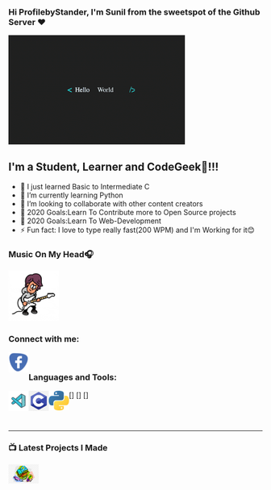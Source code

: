 ### Hi ProfilebyStander, I'm Sunil from the sweetspot of the Github Server ❤

[<img src="https://github.com/SunilLamichhane/SunilLamichhane/blob/main/Icon%20Sources/N2j1.gif" alt="Welocme Screen" width="350" />](https://github.com/SunilLamichhane/SunilLamichhane/blob/main/Icon%20Sources/N2j1.gif)


## I'm a Student, Learner and CodeGeek🤣!!!

- 🔭 I just learned Basic to Intermediate C 
- 🌱 I’m currently learning Python
- 👯 I’m looking to collaborate with other content creators
- 🥅 2020 Goals:Learn To  Contribute more to Open Source projects
- 🥅 2020 Goals:Learn To  Web-Development
- ⚡ Fun fact: I love to type really fast(200 WPM) and I'm Working for it😊

### Music On My Head🎧
[<img src="https://github.com/SunilLamichhane/SunilLamichhane/blob/main/Icon%20Sources/giphy.gif" alt="Song I Love" width="100px" />](https://www.youtube.com/watch?v=zUPP_u1K9cE&ab_channel=ApurvaTamang)


### Connect with me:


[<img align="left" alt="Sunil On Facebook" width="40px" src="https://github.com/SunilLamichhane/SunilLamichhane/blob/main/Icon%20Sources/21001132681580961643.svg" />][facebook]

<br />

### Languages and Tools:

[<img align="left" alt="Visual Studio Code" width="40px" src="https://github.com/SunilLamichhane/SunilLamichhane/blob/main/Icon%20Sources/icons8-visual-studio-code-2019-50.png" />]
[<img align="left" alt="C Programming" width="40px" src="https://github.com/SunilLamichhane/SunilLamichhane/blob/main/Icon%20Sources/png-clipart-blue-and-white-c-logo-the-c-programming-language-computer-programming-computer-icons-programmer-blue-angle.png" />]
[<img align="left" alt="Python Programming" width="40px" src="https://github.com/SunilLamichhane/SunilLamichhane/blob/main/Icon%20Sources/Python-logo-notext.svg" />]




<br />
<br />

---

### 📺 Latest Projects I Made
[<img align="middle" alt="Projects" width="60px" src="https://github.com/SunilLamichhane/SunilLamichhane/blob/main/Icon%20Sources/172-1725116_school-projects-cliparts-school-project-clip-art-png.png" />](https://github.com/SunilLamichhane)












[facebook]: https://www.facebook.com/sunillamichhaneofficial/
